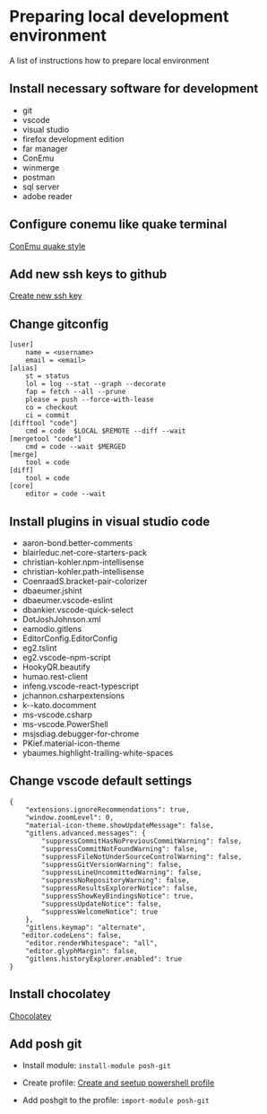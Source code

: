 # Preparing local development environment
A list of instructions how to prepare local environment

## Install necessary software for development

* git
* vscode
* visual studio
* firefox development edition
* far manager
* ConEmu
* winmerge
* postman
* sql server
* adobe reader

## Configure conemu like quake terminal

[ConEmu quake style](https://conemu.github.io/en/SettingsQuake.html "Settings: Quake style")

## Add new ssh keys to github

[Create new ssh key](https://help.github.com/articles/generating-a-new-ssh-key-and-adding-it-to-the-ssh-agent/ "Generating a new SSH key and adding it to the ssh-agent")

## Change gitconfig

```
[user]
    name = <username>
    email = <email>
[alias]
    st = status
    lol = log --stat --graph --decorate
    fap = fetch --all --prune
    please = push --force-with-lease
    co = checkout
    ci = commit
[difftool "code"]
    cmd = code  $LOCAL $REMOTE --diff --wait
[mergetool "code"]
    cmd = code --wait $MERGED
[merge]
    tool = code
[diff]
    tool = code
[core]
    editor = code --wait
```

## Install plugins in visual studio code

* aaron-bond.better-comments
* blairleduc.net-core-starters-pack
* christian-kohler.npm-intellisense
* christian-kohler.path-intellisense
* CoenraadS.bracket-pair-colorizer
* dbaeumer.jshint
* dbaeumer.vscode-eslint
* dbankier.vscode-quick-select
* DotJoshJohnson.xml
* eamodio.gitlens
* EditorConfig.EditorConfig
* eg2.tslint
* eg2.vscode-npm-script
* HookyQR.beautify
* humao.rest-client
* infeng.vscode-react-typescript
* jchannon.csharpextensions
* k--kato.docomment
* ms-vscode.csharp
* ms-vscode.PowerShell
* msjsdiag.debugger-for-chrome
* PKief.material-icon-theme
* ybaumes.highlight-trailing-white-spaces

## Change vscode default settings

```
{
    "extensions.ignoreRecommendations": true,
    "window.zoomLevel": 0,
    "material-icon-theme.showUpdateMessage": false,
    "gitlens.advanced.messages": {
        "suppressCommitHasNoPreviousCommitWarning": false,
        "suppressCommitNotFoundWarning": false,
        "suppressFileNotUnderSourceControlWarning": false,
        "suppressGitVersionWarning": false,
        "suppressLineUncommittedWarning": false,
        "suppressNoRepositoryWarning": false,
        "suppressResultsExplorerNotice": false,
        "suppressShowKeyBindingsNotice": true,
        "suppressUpdateNotice": false,
        "suppressWelcomeNotice": true
    },
    "gitlens.keymap": "alternate",
   "editor.codeLens": false,
    "editor.renderWhitespace": "all",
    "editor.glyphMargin": false,
    "gitlens.historyExplorer.enabled": true
}

```


## Install chocolatey

[Chocolatey](https://chocolatey.org/ "https://chocolatey.org/")

## Add posh git

* Install module:
    ```install-module posh-git```

* Create profile:
    [Create and seetup powershell profile](https://www.howtogeek.com/50236/customizing-your-powershell-profile/ "howtogeek.com")

* Add poshgit to the profile:
    ```import-module posh-git```